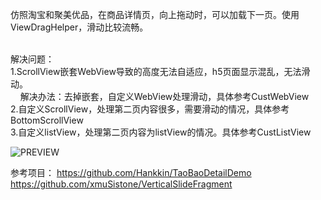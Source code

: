 仿照淘宝和聚美优品，在商品详情页，向上拖动时，可以加载下一页。使用ViewDragHelper，滑动比较流畅。<br><br>

解决问题：<br>
1.ScrollView嵌套WebView导致的高度无法自适应，h5页面显示混乱，无法滑动。<br>
&nbsp;&nbsp;&nbsp;&nbsp;解决办法：去掉嵌套，自定义WebView处理滑动，具体参考CustWebView<br>
2.自定义ScrollView，处理第二页内容很多，需要滑动的情况，具体参考BottomScrollView<br>
3.自定义listView，处理第二页内容为listView的情况。具体参考CustListView<br>


![PREVIEW](doc/capture.gif)

参考项目：
https://github.com/Hankkin/TaoBaoDetailDemo
<br>
https://github.com/xmuSistone/VerticalSlideFragment
